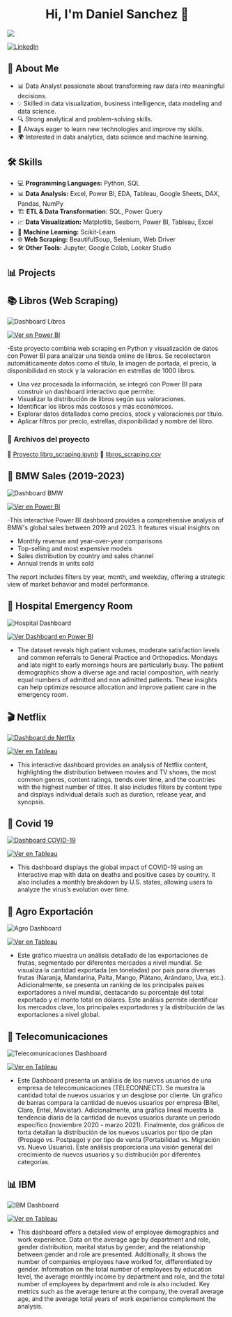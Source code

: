 <div align="center">
<h1 align="center">Hi, I'm Daniel Sanchez</a> 👋</h1>
</div>
<img src="https://github.com/DaniAnalyst/DaniAnalyst/blob/main/Banner.GitHub.png">

[![LinkedIn](https://img.shields.io/badge/LinkedIn-Profile-blue?style=flat&logo=linkedin)](https://www.linkedin.com/in/daniel-sanchez-41220180/)


## 🚀 About Me  
- 📊 Data Analyst passionate about transforming raw data into meaningful decisions.  
- 💡 Skilled in data visualization, business intelligence, data modeling and data science. 
- 🔍 Strong analytical and problem-solving skills.  
- 🚀 Always eager to learn new technologies and improve my skills.  
- 🌍 Interested in data analytics, data science and machine learning.


## 🛠️ Skills  
- 💻 **Programming Languages:** Python, SQL
- 📊 **Data Analysis:** Excel, Power BI, EDA, Tableau, Google Sheets, DAX, Pandas, NumPy
- 🏗️ **ETL & Data Transformation:** SQL, Power Query
- 📈 **Data Visualization:** Matplotlib, Seaborn, Power BI, Tableau, Excel  
- 🔎 **Machine Learning:** Scikit-Learn
- 🌐 **Web Scraping:** BeautifulSoup, Selenium, Web Driver
- 🛠️ **Other Tools:** Jupyter, Google Colab, Looker Studio  



## 📊 Projects

## 📚 Libros (Web Scraping)

![Dashboard Libros](Libros.png)

[![Ver en Power BI](https://img.shields.io/badge/Ver%20Dashboard-en%20Power%20BI-yellow?style=for-the-badge&logo=powerbi)](https://app.powerbi.com/view?r=eyJrIjoiZGIxYzAyZTUtMjEwZi00NGM5LTg4ZmYtNWExYTA5MDg5ZjczIiwidCI6IjAyOTI0NTZhLTRhMDQtNGUwMy1iOWQxLWE2OTllMjg5ODQ4MyIsImMiOjR9)


-Este proyecto combina web scraping en Python y visualización de datos con Power BI para analizar una tienda online de libros. Se recolectaron automáticamente datos como el título, la imagen de portada, el precio, la disponibilidad en stock y la valoración en estrellas de 1000 libros.

- Una vez procesada la información, se integró con Power BI para construir un dashboard interactivo que permite:
- Visualizar la distribución de libros según sus valoraciones.
- Identificar los libros más costosos y más económicos.
- Explorar datos detallados como precios, stock y valoraciones por título.
- Aplicar filtros por precio, estrellas, disponibilidad y nombre del libro.


### 📁 Archivos del proyecto

📘 [Proyecto libro_scraping.ipynb](./Proyecto%20libro_scraping.ipynb)
📗 [libros_scraping.csv](./libros_scraping.csv)


## 🚗 BMW Sales (2019-2023)

![Dashboard BMW](https://github.com/DaniAnalyst/DaniAnalyst/blob/main/BMW%20Sales.png?raw=true)

[![Ver en Power BI](https://img.shields.io/badge/Ver%20Dashboard-en%20Power%20BI-yellow?style=for-the-badge&logo=powerbi)](https://app.powerbi.com/view?r=eyJrIjoiM2NjMTU4MDItNTg2Mi00N2Y3LWIwMGYtMGQ5ZmE2YTIyNGY0IiwidCI6IjAyOTI0NTZhLTRhMDQtNGUwMy1iOWQxLWE2OTllMjg5ODQ4MyIsImMiOjR9)


-This interactive Power BI dashboard provides a comprehensive analysis of BMW's global sales between 2019 and 2023. It features visual insights on:

- Monthly revenue and year-over-year comparisons  
- Top-selling and most expensive models  
- Sales distribution by country and sales channel  
- Annual trends in units sold  

The report includes filters by year, month, and weekday, offering a strategic view of market behavior and model performance.


## 🏥 Hospital Emergency Room

![Hospital Dashboard](HospitalDashboard.png)

[![Ver Dashboard en Power BI](https://img.shields.io/badge/Ver%20Dashboard-en%20Power%20BI-yellow?style=for-the-badge&logo=powerbi)](https://app.powerbi.com/view?r=eyJrIjoiZGMxZjc5MTUtMmM0NC00ZGMyLWJmNzQtN2QzNzMwZGQzY2YxIiwidCI6IjAyOTI0NTZhLTRhMDQtNGUwMy1iOWQxLWE2OTllMjg5ODQ4MyIsImMiOjR9)


- The dataset reveals high patient volumes, moderate satisfaction levels and common referrals to General Practice and Orthopedics. Mondays and late night to early mornings hours are particularly busy. The patient demographics show a diverse age and racial composition, with nearly equal numbers of admitted and non admitted patients. These insights can help optimize resource allocation and improve patient care in the emergency room.


## 🎬 Netflix

[![Dashboard de Netflix](Netflix.png)](https://public.tableau.com/views/Netflix_17466671033690/Netflix?:language=es-ES&:sid=&:redirect=auth&:display_count=n&:origin=viz_share_link)

  <a href="https://public.tableau.com/views/Netflix_17466671033690/Netflix?:language=es-ES&:sid=&:redirect=auth&:display_count=n&:origin=viz_share_link" target="_blank">
    <img src="https://img.shields.io/badge/Ver%20en-Tableau-blue?style=for-the-badge&logo=tableau" alt="Ver en Tableau">
  </a>



- This interactive dashboard provides an analysis of Netflix content, highlighting the distribution between movies and TV shows, the most common genres, content ratings, trends over time, and the countries with the highest number of titles. It also includes filters by content type and displays individual details such as duration, release year, and synopsis.


## 🦠 Covid 19

[![Dashboard COVID-19](Covid19.png)](https://public.tableau.com/views/DashboardCovid19_17466674124350/Dashboard1?:language=es-ES&:sid=&:redirect=auth&:display_count=n&:origin=viz_share_link)

<a href="https://public.tableau.com/views/DashboardCovid19_17466674124350/Dashboard1?:language=es-ES&:sid=&:redirect=auth&:display_count=n&:origin=viz_share_link" target="_blank">
  <img src="https://img.shields.io/badge/Ver%20en-Tableau-blue?style=for-the-badge&logo=tableau" alt="Ver en Tableau">
</a>


- This dashboard displays the global impact of COVID-19 using an interactive map with data on deaths and positive cases by country. It also includes a monthly breakdown by U.S. states, allowing users to analyze the virus’s evolution over time.


## 🌾 Agro Exportación

![Agro Dashboard](Agro.png)

  <a href="https://public.tableau.com/views/ProyectoAgroExportacion/DashboardExportacionAgro?:language=es-ES&:sid=&:redirect=auth&:display_count=n&:origin=viz_share_link" target="_blank">
  <img src="https://img.shields.io/badge/Ver%20en-Tableau-blue?style=for-the-badge&logo=tableau" alt="Ver en Tableau">
</a>


- Este gráfico muestra un análisis detallado de las exportaciones de frutas, segmentado por diferentes mercados a nivel mundial. Se visualiza la cantidad exportada (en toneladas) por país para diversas frutas (Naranja, Mandarina, Palta, Mango, Plátano, Arándano, Uva, etc.). Adicionalmente, se presenta un ranking de los principales países exportadores a nivel mundial, destacando su porcentaje del total exportado y el monto total en dólares. Este análisis permite identificar los mercados clave, los principales exportadores y la distribución de las exportaciones a nivel global.


## 📡 Telecomunicaciones

![Telecomunicaciones Dashboard](Telecomunicaciones.png)

<a href="https://public.tableau.com/views/NuevosUsuarios-Telecomunicaciones/Dashboard1?:language=es-ES&:sid=&:redirect=auth&:display_count=n&:origin=viz_share_link" target="_blank">
  <img src="https://img.shields.io/badge/Ver%20en-Tableau-blue?style=for-the-badge&logo=tableau" alt="Ver en Tableau">
</a>


- Este Dashboard presenta un análisis de los nuevos usuarios de una empresa de telecomunicaciones (TELECONNECT). Se muestra la cantidad total de nuevos usuarios y un desglose por cliente. Un gráfico de barras compara la cantidad de nuevos usuarios por empresa (Bitel, Claro, Entel, Movistar). Adicionalmente, una gráfica lineal muestra la tendencia diaria de la cantidad de nuevos usuarios durante un periodo específico (noviembre 2020 - marzo 2021). Finalmente, dos gráficos de torta detallan la distribución de los nuevos usuarios por tipo de plan (Prepago vs. Postpago) y por tipo de venta (Portabilidad vs. Migración vs. Nuevo Usuario). Este análisis proporciona una visión general del crecimiento de nuevos usuarios y su distribución por diferentes categorías.



## 📊 IBM

![IBM Dashboard](IBM.png) 

 <a href="https://public.tableau.com/views/DashboardIBM_17466678358180/DashboardIBM?:language=es-ES&:sid=&:redirect=auth&:display_count=n&:origin=viz_share_link" target="_blank">
   <img src="https://img.shields.io/badge/Ver%20en-Tableau-blue?style=for-the-badge&logo=tableau" alt="Ver en Tableau">
</a>


- This dashboard offers a detailed view of employee demographics and work experience. Data on the average age by department and role, gender distribution, marital status by gender, and the relationship between gender and role are presented. Additionally, it shows the number of companies employees have worked for, differentiated by gender. Information on the total number of employees by education level, the average monthly income by department and role, and the total number of employees by department and role is also included. Key metrics such as the average tenure at the company, the overall average age, and the average total years of work experience complement the analysis.



